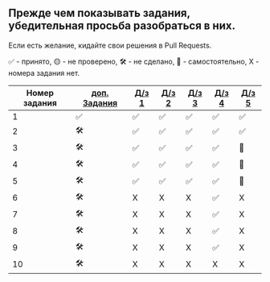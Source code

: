 ## Прежде чем показывать задания, убедительная просьба разобраться в них.
Если есть желание, кидайте свои решения в Pull Requests.

✅ - принято, 🟡 - не проверено, 🛠️ - не сделано, 🧠 - самостоятельно, X - номера задания нет.


| Номер задания |[доп. Задания](https://github.com/QuasyStellar/IKBO-32-23-PROCPROG/tree/main/DOPOLNITELNO) |[Д/з 1](https://github.com/QuasyStellar/IKBO-32-23-PROCPROG/tree/main/HW1) | [Д/з 2](https://github.com/QuasyStellar/IKBO-32-23-PROCPROG/tree/main/HW2) | [Д/з 3](https://github.com/QuasyStellar/IKBO-32-23-PROCPROG/tree/main/HW3) | [Д/з 4](https://github.com/QuasyStellar/IKBO-32-23-PROCPROG/tree/main/HW4)|[Д/з 5](https://github.com/QuasyStellar/IKBO-32-23-PROCPROG/tree/main/HW5)|
| ------------- | ------------- |------------- | ------------- | ------------- | ------------- | ------------- |
| 1 | ✅ |✅ | ✅ | ✅ | ✅ |✅ |
| 2 | 🛠️ |✅ | ✅ | ✅ | ✅| ✅ |
| 3 | 🛠️ |✅ | ✅ | ✅ | ✅ |🧠 |
| 4 | 🛠️ |✅ | ✅ | ✅ |✅|🧠 |
| 5 | 🛠️ |✅ | ✅ | ✅| ✅|🧠 |
| 6 | 🛠️ | X | X |X | ✅ |X |
| 7 | 🛠️ | X | X | X |✅ |X |
| 8 | 🛠️ | X | X | X |✅ |X |
| 9 | 🛠️ | X | X | X |✅ |X |
| 10 | 🛠️ | X | X |X | X |X |
